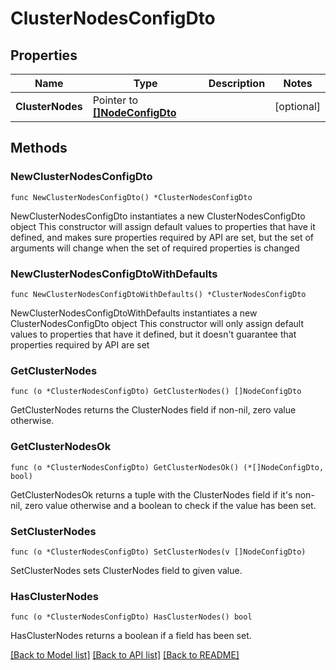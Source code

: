 # ClusterNodesConfigDto

## Properties

Name | Type | Description | Notes
------------ | ------------- | ------------- | -------------
**ClusterNodes** | Pointer to [**[]NodeConfigDto**](NodeConfigDto.md) |  | [optional] 

## Methods

### NewClusterNodesConfigDto

`func NewClusterNodesConfigDto() *ClusterNodesConfigDto`

NewClusterNodesConfigDto instantiates a new ClusterNodesConfigDto object
This constructor will assign default values to properties that have it defined,
and makes sure properties required by API are set, but the set of arguments
will change when the set of required properties is changed

### NewClusterNodesConfigDtoWithDefaults

`func NewClusterNodesConfigDtoWithDefaults() *ClusterNodesConfigDto`

NewClusterNodesConfigDtoWithDefaults instantiates a new ClusterNodesConfigDto object
This constructor will only assign default values to properties that have it defined,
but it doesn't guarantee that properties required by API are set

### GetClusterNodes

`func (o *ClusterNodesConfigDto) GetClusterNodes() []NodeConfigDto`

GetClusterNodes returns the ClusterNodes field if non-nil, zero value otherwise.

### GetClusterNodesOk

`func (o *ClusterNodesConfigDto) GetClusterNodesOk() (*[]NodeConfigDto, bool)`

GetClusterNodesOk returns a tuple with the ClusterNodes field if it's non-nil, zero value otherwise
and a boolean to check if the value has been set.

### SetClusterNodes

`func (o *ClusterNodesConfigDto) SetClusterNodes(v []NodeConfigDto)`

SetClusterNodes sets ClusterNodes field to given value.

### HasClusterNodes

`func (o *ClusterNodesConfigDto) HasClusterNodes() bool`

HasClusterNodes returns a boolean if a field has been set.


[[Back to Model list]](../README.md#documentation-for-models) [[Back to API list]](../README.md#documentation-for-api-endpoints) [[Back to README]](../README.md)



